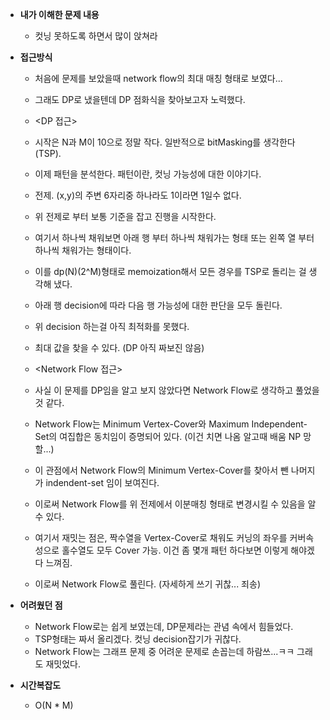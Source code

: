 * **내가 이해한 문제 내용**
  * 컷닝 못하도록 하면서 많이 앉쳐라

* **접근방식**
  * 처음에 문제를 보았을때 network flow의 최대 매칭 형태로 보였다...
  * 그래도 DP로 냈을텐데 DP 점화식을 찾아보고자 노력했다.

  * <DP 접근>
  * 시작은 N과 M이 10으로 정말 작다. 일반적으로 bitMasking를 생각한다(TSP).
  * 이제 패턴을 분석한다. 패턴이란, 컷닝 가능성에 대한 이야기다.
  * 전제. (x,y)의 주변 6자리중 하나라도 1이라면 1일수 없다.
  * 위 전제로 부터 보통 기준을 잡고 진행을 시작한다.
  * 여기서 하나씩 채워보면 아래 행 부터 하나씩 채워가는 형태 또는 왼쪽 열 부터 하나씩 채워가는 형태이다.
  * 이를 dp(N)(2^M)형태로 memoization해서 모든 경우를 TSP로 돌리는 걸 생각해 냈다.
  * 아래 행 decision에 따라 다음 행 가능성에 대한 판단을 모두 돌린다.
  * 위 decision 하는걸 아직 최적화를 못했다.
  * 최대 값을 찾을 수 있다. (DP 아직 짜보진 않음)

  * <Network Flow 접근>
  * 사실 이 문제를 DP임을 알고 보지 않았다면 Network Flow로 생각하고 풀었을것 같다.
  * Network Flow는 Minimum Vertex-Cover와 Maximum Independent-Set의 여집합은 동치임이 증명되어 있다. (이건 치면 나옴 알고때 배움 NP 망할...)
  * 이 관점에서 Network Flow의 Minimum Vertex-Cover를 찾아서 뺀 나머지가 indendent-set 임이 보여진다.
  * 이로써 Network Flow를 위 전제에서 이분매칭 형태로 변경시킬 수 있음을 알 수 있다.
  * 여기서 재밋는 점은, 짝수열을 Vertex-Cover로 채워도 커닝의 좌우를 커버속성으로 홀수열도 모두 Cover 가능. 이건 좀 몇개 패턴 하다보면 이렇게 해야겠다 느껴짐.
  * 이로써 Network Flow로 풀린다. (자세하게 쓰기 귀찮... 죄송)

* **어려웠던 점**
  * Network Flow로는 쉽게 보였는데, DP문제라는 관념 속에서 힘들었다.
  * TSP형태는 짜서 올리겠다. 컷닝 decision잡기가 귀찮다.
  * Network Flow는 그래프 문제 중 어려운 문제로 손꼽는데 하람쓰...ㅋㅋ 그래도 재밋었다.

* **시간복잡도**
  * O(N * M)
